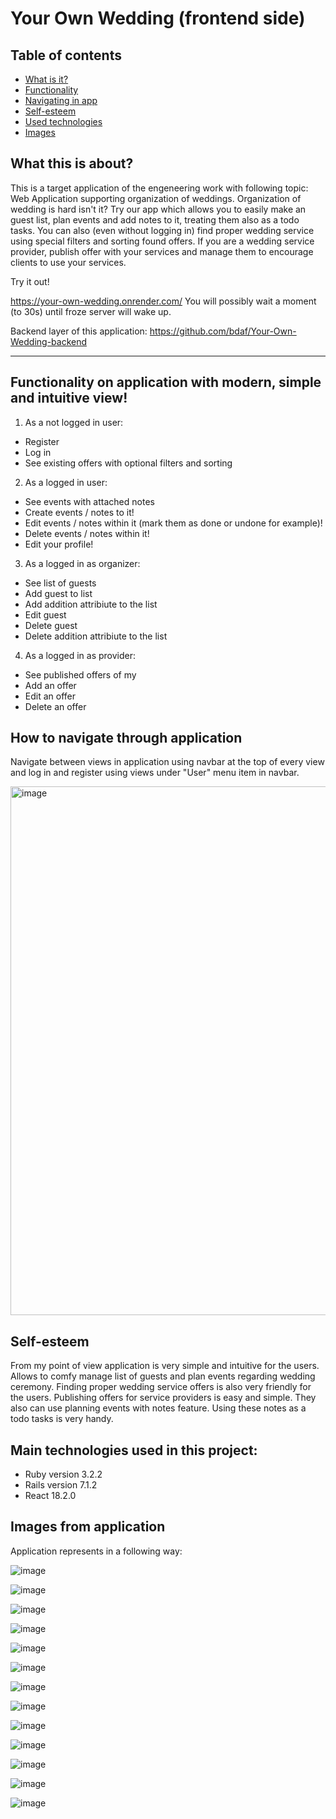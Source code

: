 # Your Own Wedding (frontend side)

## Table of contents

- [What is it?](#what-this-is-about)
- [Functionality](#functionality-on-application-with-modern-simple-and-intuitive-view)
- [Navigating in app](#how-to-navigate-through-application)
- [Self-esteem](#self-esteem)
- [Used technologies](#main-technologies-used-in-this-project)
- [Images](#images-from-application)

## What this is about?

This is a target application of the engeneering work with following topic: Web Application supporting organization of weddings. Organization of wedding is hard isn't it? Try our app which allows you to easily make an guest list, plan events and add notes to it, treating them also as a todo tasks. You can also (even without logging in) find proper wedding service using special filters and sorting found offers. If you are a wedding service provider, publish offer with your services and manage them to encourage clients to use your services.

Try it out!

https://your-own-wedding.onrender.com/
You will possibly wait a moment (to 30s) until froze server will wake up.

Backend layer of this application: https://github.com/bdaf/Your-Own-Wedding-backend

<hr>

## Functionality on application with modern, simple and intuitive view!

1. As a not logged in user:

- Register
- Log in
- See existing offers with optional filters and sorting

2. As a logged in user:

- See events with attached notes
- Create events / notes to it!
- Edit events / notes within it (mark them as done or undone for example)!
- Delete events / notes within it!
- Edit your profile!

3. As a logged in as organizer:

- See list of guests
- Add guest to list
- Add addition attribiute to the list
- Edit guest
- Delete guest
- Delete addition attribiute to the list

4. As a logged in as provider:

- See published offers of my
- Add an offer
- Edit an offer
- Delete an offer

## How to navigate through application

Navigate between views in application using navbar at the top of every view and log in and register using views under "User" menu item in navbar.

<img width="846" alt="image" src="https://github.com/bdaf/your-own-wedding-backend/assets/39047457/0361d21d-d75b-4926-a49a-bd3ec699647b">

## Self-esteem

From my point of view application is very simple and intuitive for the users. Allows to comfy manage list of guests and plan events regarding wedding ceremony. Finding proper wedding service offers is also very friendly for the users. Publishing offers for service providers is easy and simple. They also can use planning events with notes feature. Using these notes as a todo tasks is very handy.

## Main technologies used in this project:

- Ruby version 3.2.2
- Rails version 7.1.2
- React 18.2.0

## Images from application

Application represents in a following way:

![image](https://github.com/bdaf/your-own-wedding-backend/assets/39047457/702707ce-dbbd-4c54-b984-0695cf0044ff)

![image](https://github.com/bdaf/your-own-wedding-backend/assets/39047457/b61c4d2d-107e-448a-8a31-ea0ef98d2d5a)

![image](https://github.com/bdaf/your-own-wedding-backend/assets/39047457/4e7e98df-b2fd-435b-9512-76e62f33fb99)

![image](https://github.com/bdaf/your-own-wedding-backend/assets/39047457/9080c998-c565-4037-9aad-fc564f5a880f)

![image](https://github.com/bdaf/your-own-wedding-backend/assets/39047457/c62567a3-a364-48bf-86c1-b75d2b06c91c)

![image](https://github.com/bdaf/your-own-wedding-backend/assets/39047457/9120e13e-6547-4af9-8532-de7523bfde6d)

![image](https://github.com/bdaf/your-own-wedding-backend/assets/39047457/f3b163eb-c76f-463f-b951-5b0ccfbbf3a3)

![image](https://github.com/bdaf/your-own-wedding-backend/assets/39047457/69e7fab9-c652-49b3-83bb-a31fcc848970)

![image](https://github.com/bdaf/your-own-wedding-backend/assets/39047457/f5d17ac6-2ff3-4947-b71d-f089748b75bd)

![image](https://github.com/bdaf/your-own-wedding-backend/assets/39047457/ccc9d7a7-7a06-4305-b97e-1e53e9238b86)

![image](https://github.com/bdaf/your-own-wedding-backend/assets/39047457/ea6e4a63-0fb8-4c41-98d0-7acf86f3509c)

![image](https://github.com/bdaf/your-own-wedding-backend/assets/39047457/abb11fb6-7b80-4a04-a316-146c2a9d42e1)

![image](https://github.com/bdaf/your-own-wedding-backend/assets/39047457/9f52bf81-b97e-4353-a677-4ed5a89efdf9)
